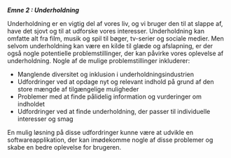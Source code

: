 **_Emne 2 : Underholdning_**

Underholdning er en vigtig del af vores liv, og vi bruger den til at slappe af, have det sjovt og til at udforske vores interesser. Underholdning kan omfatte alt fra film, musik og spil til bøger, tv-serier og sociale medier.
Men selvom underholdning kan være en kilde til glæde og afslapning, er der også nogle potentielle problemstillinger, der kan påvirke vores oplevelse af underholdning. Nogle af de mulige problemstillinger inkluderer:

- Manglende diversitet og inklusion i underholdningsindustrien
- Udfordringer ved at opdage nyt og relevant indhold på grund af den store mængde af tilgængelige muligheder
- Problemer med at finde pålidelig information og vurderinger om indholdet
- Udfordringer ved at finde underholdning, der passer til individuelle interesser og smag

En mulig løsning på disse udfordringer kunne være at udvikle en softwareapplikation, der kan imødekomme nogle af disse problemer og skabe en bedre oplevelse for brugeren. 

<!--En sådan app kunne have funktioner såsom:

- Promovere diversitet og inklusion ved at præsentere en bred vifte af forskellige indholdsskabere og indhold i forskellige genrer og formater
- Tilbyde personlige anbefalinger og muligheder for at udforske nyt indhold baseret på tidligere visninger og interaktioner
- Give brugerne adgang til vurderinger og anmeldelser fra andre brugere eller anerkendte kilder for at hjælpe med at afgøre, om et stykke indhold er værd at bruge tid og penge på
- Skabe muligheder for brugerne at forbinde med andre brugere, der deler samme interesser og smag for at udvide deres underholdningsmuligheder.
-->